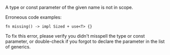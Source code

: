 A type or const parameter of the given name is not in scope.

Erroneous code examples:

```compile_fail,E0800
fn missing() -> impl Sized + use<T> {}
```

To fix this error, please verify you didn't misspell the type or const
parameter, or double-check if you forgot to declare the parameter in
the list of generics.
